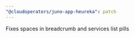 ```yaml
---
"@cloudoperators/juno-app-heureka": patch
---
```


Fixes spaces in breadcrumb and services list pills
